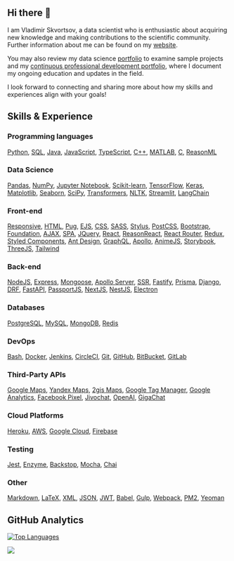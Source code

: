 ## Hi there 👋

I am Vladimir Skvortsov, a data scientist who is enthusiastic about acquiring
new knowledge and making contributions to the scientific community. Further
information about me can be found on my
[website](https://vladimirskvortsov.com).

You may also review my data science
[portfolio](https://github.com/vladimir-skvortsov/data-science-portfolio) to
examine sample projects and my [continuous professional development
portfolio](https://github.com/vladimir-skvortsov/CPD),
where I document my ongoing education and updates in the field.

I look forward to connecting and sharing more about how my skills and experiences align with your goals!

## Skills & Experience

### Programming languages

[Python](https://www.python.org),
[SQL](https://en.wikipedia.org/wiki/SQL),
[Java](https://www.java.com),
[JavaScript](https://en.wikipedia.org/wiki/JavaScript),
[TypeScript](https://www.typescriptlang.org),
[C++](https://en.wikipedia.org/wiki/C%2B%2B),
[MATLAB](https://www.mathworks.com/products/matlab.html),
[C](https://en.wikipedia.org/wiki/C_(programming_language)),
[ReasonML](https://reasonml.github.io)

### Data Science

[Pandas](https://pandas.pydata.org),
[NumPy](https://numpy.org),
[Jupyter Notebook](https://jupyter.org),
[Scikit-learn](https://scikit-learn.org),
[TensorFlow](https://www.tensorflow.org),
[Keras](https://keras.io),
[Matplotlib](https://matplotlib.org),
[Seaborn](https://seaborn.pydata.org),
[SciPy](https://scipy.org),
[Transformers](https://en.wikipedia.org/wiki/Transformer_(deep_learning_architecture)),
[NLTK](https://www.nltk.org),
[Streamlit](https://streamlit.io),
[LangChain](https://www.langchain.com)

### Front-end

[Responsive](https://en.wikipedia.org/wiki/Responsive_web_design),
[HTML](https://en.wikipedia.org/wiki/HTML),
[Pug](https://pugjs.org/api/getting-started.html),
[EJS](https://ejs.co),
[CSS](https://en.wikipedia.org/wiki/CSS),
[SASS](https://sass-lang.com),
[Stylus](https://stylus-lang.com),
[PostCSS](https://postcss.org),
[Bootstrap](https://getbootstrap.com),
[Foundation](https://get.foundation),
[AJAX](https://en.wikipedia.org/wiki/Ajax_(programming)),
[SPA](https://en.wikipedia.org/wiki/Single-page_application),
[JQuery](https://jquery.com),
[React](https://react.dev),
[ReasonReact](https://reasonml.github.io/reason-react/),
[React Router](https://reactrouter.com/en/main),
[Redux](https://redux.js.org),
[Styled Components](https://styled-components.com),
[Ant Design](https://ant.design),
[GraphQL](https://graphql.org),
[Apollo](https://www.apollographql.com),
[AnimeJS](https://animejs.com),
[Storybook](https://storybook.js.org),
[ThreeJS](https://threejs.org),
[Tailwind](https://tailwindcss.com)

### Back-end

[NodeJS](https://nodejs.org/en),
[Express](https://expressjs.com),
[Mongoose](https://mongoosejs.com),
[Apollo Server](https://www.apollographql.com),
[SSR](https://solutionshub.epam.com/blog/post/what-is-server-side-rendering),
[Fastify](https://fastify.dev),
[Prisma](https://www.prisma.io),
[Django](https://www.djangoproject.com),
[DRF](https://www.django-rest-framework.org),
[FastAPI](https://fastapi.tiangolo.com),
[PassportJS](http://www.passportjs.org),
[NextJS](https://nextjs.org),
[NestJS](https://nestjs.com),
[Electron](https://www.electronjs.org)

### Databases

[PostgreSQL](https://www.postgresql.org),
[MySQL](https://www.mysql.com),
[MongoDB](https://www.mongodb.com),
[Redis](https://redis.io)

### DevOps

[Bash](https://www.gnu.org/software/bash/),
[Docker](https://www.docker.com),
[Jenkins](https://www.jenkins.io),
[CircleCI](https://circleci.com),
[Git](https://git-scm.com),
[GitHub](https://github.com),
[BitBucket](https://bitbucket.org),
[GitLab](https://about.gitlab.com)

### Third-Party APIs

[Google Maps](https://maps.google.com/),
[Yandex Maps](https://yandex.com/dev),
[2gis Maps](https://2gis.ru/),
[Google Tag Manager](https://developers.google.com/tag-platform/tag-manager),
[Google Analytics](https://analytics.google.com/),
[Facebook Pixel](https://www.facebook.com/business/learn/facebook-ads-pixel),
[Jivochat](https://www.jivochat.com/),
[OpenAI](https://platform.openai.com/docs/overview),
[GigaChat](https://developers.sber.ru/portal/products/gigachat-api)

### Cloud Platforms

[Heroku](https://www.heroku.com),
[AWS](https://aws.amazon.com),
[Google Cloud](https://cloud.google.com),
[Firebase](https://firebase.google.com)

### Testing

[Jest](https://jestjs.io),
[Enzyme](https://enzymejs.github.io/enzyme/),
[Backstop](https://garris.github.io/BackstopJS/),
[Mocha](https://mochajs.org),
[Chai](https://www.chaijs.com)

### Other

[Markdown](https://en.wikipedia.org/wiki/Markdown),
[LaTeX](https://www.latex-project.org),
[XML](https://en.wikipedia.org/wiki/XML),
[JSON](https://en.wikipedia.org/wiki/JSON),
[JWT](https://jwt.io),
[Babel](https://babeljs.io),
[Gulp](https://gulpjs.com),
[Webpack](https://webpack.js.org),
[PM2](https://pm2.keymetrics.io),
[Yeoman](https://yeoman.io)

## GitHub Analytics

<a href="https://github.com/vladimir-skvortsov" align="left"><img src="https://github-readme-stats.vercel.app/api/top-langs/?username=vladimir-skvortsov&langs_count=10&title_color=0891b2&text_color=000000&icon_color=0891b2&bg_color=ffffff&hide_border=false&locale=en&custom_title=Most%20%Used%20%Languages" alt="Top Languages" /></a>

![](https://komarev.com/ghpvc/?username=vladimir-skvortsov&style=for-the-badge)

